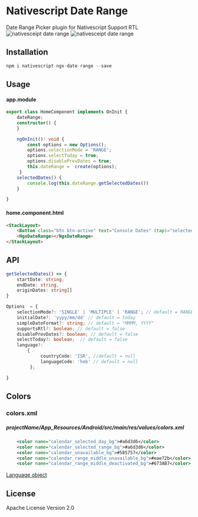 # Nativescript Date Range

Date Range Picker plugin for Nativescript
Support RTL
![nativesceipt date range](https://raw.githubusercontent.com/dudipsh/nativescript-ngx-date-range/master/screenshots/calendar_he.png)
![nativesceipt date range](https://raw.githubusercontent.com/dudipsh/nativescript-ngx-date-range/master/screenshots/calendar_ios.png)

## Installation

```javascript
npm i nativescript-ngx-date-range --save
```

## Usage 

#### app.module
```typescript
export class HomeComponent implements OnInit {
    dateRange;
    constructor() {
    }

    ngOnInit(): void {
        const options = new Options();
        options.selectionMode = 'RANGE';
        options.selectToday = true;
        options.disablePrevDates = true;
        this.dateRange =  create(options);
     }
    selectedDates() {
        console.log(this.dateRange.getSelectedDates())
    }

}
```

#### home.component.html
```html
<StackLayout>
    <Button class="btn btn-active" text="Console Dates" (tap)="selectedDates()"></Button>
    <NgxDateRange></NgxDateRange>
</StackLayout>
```

## API
```typescript
getSelectedDates() => {
    startDate: string,
    endDate: string,
    originDates: string[]
}

Options  = {
    selectionMode?: 'SINGLE' | 'MULTIPLE' | 'RANGE'; // default = RANGE
    initialDate?: 'yyyy/mm/dd' // default = today
    simpleDateFormat?: string; // default = "MMMM, YYYY"
    supportsRtl?: boolean; // default = false
    disablePrevDates?: boolean; // default = false
    selectToday?: boolean;  // default = false
    language?: 
        {
             countryCode: 'ISR', //default = null
             languageCode: 'heb' // default = null
         };

}
```
## Colors
### colors.xml

##### projectName/App_Resources/Android/src/main/res/values/colors.xml
```xml
    <color name="calendar_selected_day_bg">#a6d3d6</color>
    <color name="calendar_selected_range_bg">#a6d3d6</color>
    <color name="calendar_unavailable_bg">#585757</color>
    <color name="calendar_range_middle_unavailable_bg">#eae72b</color>
    <color name="calendar_range_middle_deactivated_bg">#673AB7</color>
```

[Language object](https://www.localeplanet.com/java/he-IL/index.html)





## License


Apache License Version 2.0
